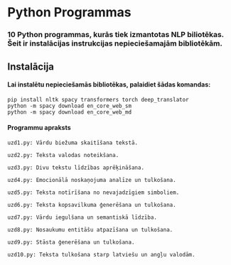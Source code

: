 # Python Programmas

### 10 Python programmas, kurās tiek izmantotas NLP biliotēkas. Šeit ir instalācijas instrukcijas nepieciešamajām bibliotēkām.

## Instalācija

#### Lai instalētu nepieciešamās bibliotēkas, palaidiet šādas komandas:

```
pip install nltk spacy transformers torch deep_translator
python -m spacy download en_core_web_sm
python -m spacy download en_core_web_md
```
#### Programmu apraksts

    uzd1.py: Vārdu biežuma skaitīšana tekstā.

    uzd2.py: Teksta valodas noteikšana.

    uzd3.py: Divu tekstu līdzības aprēķināšana.

    uzd4.py: Emocionālā noskaņojuma analīze un tulkošana.

    uzd5.py: Teksta notīrīšana no nevajadzīgiem simboliem.

    uzd6.py: Teksta kopsavilkuma ģenerēšana un tulkošana.

    uzd7.py: Vārdu iegulšana un semantiskā līdzība.

    uzd8.py: Nosaukumu entitāšu atpazīšana un tulkošana.

    uzd9.py: Stāsta ģenerēšana un tulkošana.

    uzd10.py: Teksta tulkošana starp latviešu un angļu valodām.
